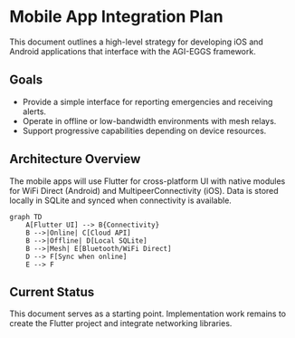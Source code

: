 # Mobile App Integration Plan

This document outlines a high-level strategy for developing iOS and Android
applications that interface with the AGI-EGGS framework.

## Goals
- Provide a simple interface for reporting emergencies and receiving alerts.
- Operate in offline or low-bandwidth environments with mesh relays.
- Support progressive capabilities depending on device resources.

## Architecture Overview
The mobile apps will use Flutter for cross-platform UI with native modules for
WiFi Direct (Android) and MultipeerConnectivity (iOS). Data is stored locally in
SQLite and synced when connectivity is available.

```mermaid
graph TD
    A[Flutter UI] --> B{Connectivity}
    B -->|Online| C[Cloud API]
    B -->|Offline| D[Local SQLite]
    B -->|Mesh| E[Bluetooth/WiFi Direct]
    D --> F[Sync when online]
    E --> F
```

## Current Status
This document serves as a starting point. Implementation work remains to create
the Flutter project and integrate networking libraries.
